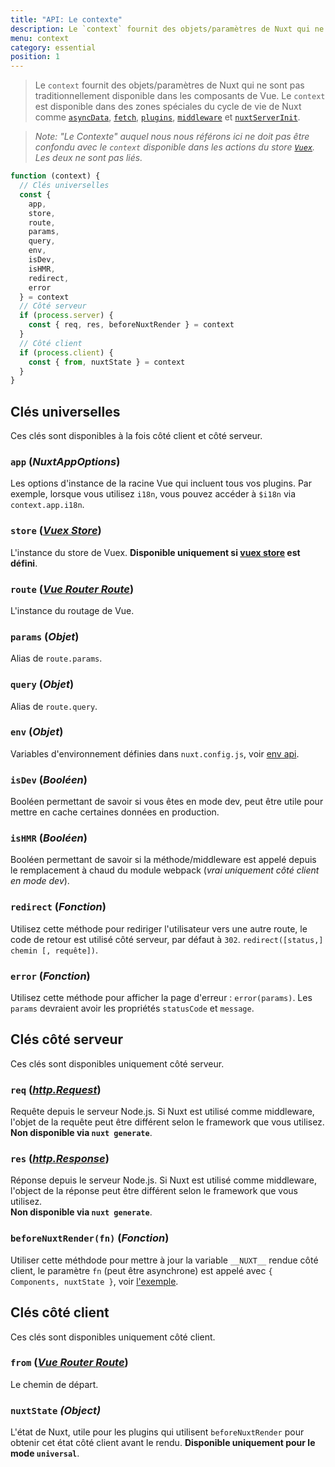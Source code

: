 ```yaml
---
title: "API: Le contexte"
description: Le `context` fournit des objets/paramètres de Nuxt qui ne sont pas traditionnellement disponible dans les composants de Vue. Le `context` est disponible dans des zones spéciales du cycle de vie de Nuxt comme `asyncData`, `plugins`,` middlewares`, `modules` et` store / nuxtServerInit`.
menu: context
category: essential
position: 1
---
```


> Le `context` fournit des objets/paramètres de Nuxt qui ne sont pas traditionnellement disponible dans les composants 
> de Vue. Le `context` est disponible dans des zones spéciales du cycle de vie de Nuxt comme [`asyncData`](/api), 
> [`fetch`](/api/pages-fetch), [`plugins`](/guide/plugins), [`middleware`](/guide/routing#middleware) et 
> [`nuxtServerInit`](/guide/vuex-store#the-nuxtserverinit-action).

> *Note: "Le Contexte" auquel nous nous référons ici ne doit pas être confondu avec le `context` disponible dans les 
> actions du store [`Vuex`](https://vuex.vuejs.org/guide/actions.html). Les deux ne sont pas liés.*

```js
function (context) {
  // Clés universelles
  const {
    app,
    store,
    route,
    params,
    query,
    env,
    isDev,
    isHMR,
    redirect,
    error
  } = context
  // Côté serveur
  if (process.server) {
    const { req, res, beforeNuxtRender } = context
  }
  // Côté client
  if (process.client) {
    const { from, nuxtState } = context
  }
}
```

## Clés universelles

Ces clés sont disponibles à la fois côté client et côté serveur.

### `app` (*NuxtAppOptions*)

Les options d'instance de la racine Vue qui incluent tous vos plugins. Par exemple, lorsque vous utilisez `i18n`, vous 
pouvez accéder à `$i18n` via `context.app.i18n`.

### `store` ([*Vuex Store*](https://vuex.vuejs.org/en/api.html#vuexstore-instance-properties))

L'instance du store de Vuex. **Disponible uniquement si [vuex store](/guide/vuex-store) est défini**.

### `route` ([*Vue Router Route*](https://router.vuejs.org/en/api/route-object.html))

L'instance du routage de Vue.

### `params` (*Objet*)

Alias de `route.params`.

### `query` (*Objet*)

Alias de `route.query`.

### `env` (*Objet*)

Variables d'environnement définies dans `nuxt.config.js`, voir [env api](/api/configuration-env).

### `isDev` (*Booléen*)

Booléen permettant de savoir si vous êtes en mode dev, peut être utile pour mettre en cache certaines données en 
production.

### `isHMR` (*Booléen*)

Booléen permettant de savoir si la méthode/middleware est appelé depuis le remplacement à chaud du module webpack 
(*vrai uniquement côté client en mode dev*).

### `redirect` (*Fonction*)

Utilisez cette méthode pour rediriger l'utilisateur vers une autre route, le code de retour est utilisé côté serveur, 
par défaut à `302`. `redirect([status,] chemin [, requête])`.

### `error` (*Fonction*)

Utilisez cette méthode pour afficher la page d'erreur : `error(params)`. Les `params` devraient avoir les propriétés 
`statusCode` et `message`.

## Clés côté serveur

Ces clés sont disponibles uniquement côté serveur.

### `req` ([*http.Request*](https://nodejs.org/api/http.html#http_class_http_incomingmessage))

Requête depuis le serveur Node.js. Si Nuxt est utilisé comme middleware, l'objet de la requête peut être différent selon 
le framework que vous utilisez. <br>**Non disponible via `nuxt generate`**.  

### `res` ([*http.Response*](https://nodejs.org/api/http.html#http_class_http_serverresponse))

Réponse depuis le serveur Node.js. Si Nuxt est utilisé comme middleware, l'object de la réponse peut être différent 
selon le framework que vous utilisez. <br>**Non disponible via `nuxt generate`**.  

### `beforeNuxtRender(fn)` (*Fonction*)

Utiliser cette méthdode pour mettre à jour la variable `__NUXT__` rendue côté client, le paramètre `fn` (peut être 
asynchrone) est appelé avec `{ Components, nuxtState }`, voir [l'exemple](https://github.com/nuxt/nuxt.js/blob/cf6b0df45f678c5ac35535d49710c606ab34787d/test/fixtures/basic/pages/special-state.vue).

## Clés côté client

Ces clés sont disponibles uniquement côté client.

### `from` ([*Vue Router Route*](https://router.vuejs.org/en/api/route-object.html))

Le chemin de départ.

### `nuxtState` *(Object)*

L'état de Nuxt, utile pour les plugins qui utilisent `beforeNuxtRender` pour obtenir cet état côté client avant le 
rendu. **Disponible uniquement pour le mode `universal`**.
